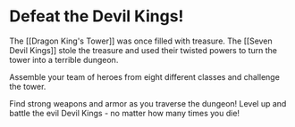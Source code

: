 # Defeat the Devil Kings!
The [[Dragon King's Tower]] was once filled with treasure. The [[Seven Devil Kings]] stole the treasure and used their twisted powers to turn the tower into a terrible dungeon.

Assemble your team of heroes from eight different classes and challenge the tower.

Find strong weapons and armor as you traverse the dungeon! Level up and battle the evil Devil Kings - no matter how many times you die!